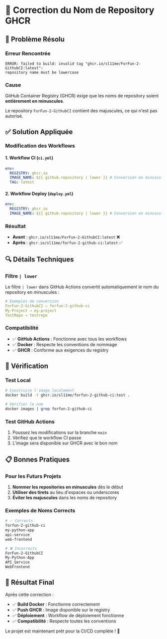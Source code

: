 # 🔧 Correction du Nom de Repository GHCR

## 🚨 Problème Résolu

### **Erreur Rencontrée**
```
ERROR: failed to build: invalid tag "ghcr.io/sl11me/ForFun-2-GithubCI:latest": 
repository name must be lowercase
```

### **Cause**
GitHub Container Registry (GHCR) exige que les noms de repository soient **entièrement en minuscules**.

Le repository `ForFun-2-GithubCI` contient des majuscules, ce qui n'est pas autorisé.

## ✅ Solution Appliquée

### **Modification des Workflows**

#### **1. Workflow CI (`ci.yml`)**
```yaml
env:
  REGISTRY: ghcr.io
  IMAGE_NAME: ${{ github.repository | lower }} # Conversion en minuscules
  TAG: latest
```

#### **2. Workflow Deploy (`deploy.yml`)**
```yaml
env:
  REGISTRY: ghcr.io
  IMAGE_NAME: ${{ github.repository | lower }} # Conversion en minuscules
```

### **Résultat**
- **Avant** : `ghcr.io/sl11me/ForFun-2-GithubCI:latest` ❌
- **Après** : `ghcr.io/sl11me/forfun-2-github-ci:latest` ✅

## 🔍 Détails Techniques

### **Filtre `| lower`**
Le filtre `| lower` dans GitHub Actions convertit automatiquement le nom du repository en minuscules :

```yaml
# Exemples de conversion
ForFun-2-GithubCI → forfun-2-github-ci
My-Project → my-project
TestRepo → testrepo
```

### **Compatibilité**
- ✅ **GitHub Actions** : Fonctionne avec tous les workflows
- ✅ **Docker** : Respecte les conventions de nommage
- ✅ **GHCR** : Conforme aux exigences du registry

## 🚀 Vérification

### **Test Local**
```bash
# Construire l'image localement
docker build -t ghcr.io/sl11me/forfun-2-github-ci:test .

# Vérifier le nom
docker images | grep forfun-2-github-ci
```

### **Test GitHub Actions**
1. Poussez les modifications sur la branche `main`
2. Vérifiez que le workflow CI passe
3. L'image sera disponible sur GHCR avec le bon nom

## 📋 Bonnes Pratiques

### **Pour les Futurs Projets**
1. **Nommer les repositories en minuscules** dès le début
2. **Utiliser des tirets** au lieu d'espaces ou underscores
3. **Éviter les majuscules** dans les noms de repository

### **Exemples de Noms Corrects**
```bash
# ✅ Corrects
forfun-2-github-ci
my-python-app
api-service
web-frontend

# ❌ Incorrects
ForFun-2-GithubCI
My-Python-App
API_Service
WebFrontend
```

## 🎯 Résultat Final

Après cette correction :
- ✅ **Build Docker** : Fonctionne correctement
- ✅ **Push GHCR** : Image disponible sur le registry
- ✅ **Déploiement** : Workflow de déploiement fonctionne
- ✅ **Compatibilité** : Respecte toutes les conventions

Le projet est maintenant prêt pour la CI/CD complète ! 🚀
